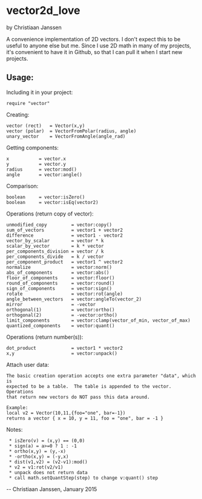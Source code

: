vector2d_love
=============
by Christiaan Janssen

A convenience implementation of 2D vectors.  I don't expect this to be useful to
anyone else but me.  Since I use 2D math in many of my projects, it's convenient
to have it in Github, so that I can pull it when I start new projects.


Usage:
------

Including it in your project:

	require "vector" 

Creating:

	vector (rect)	= Vector(x,y)
	vector (polar)	= VectorFromPolar(radius, angle)
	unary_vector 	= VectorFromAngle(angle_rad)


Getting components:

	x 			= vector.x
	y 			= vector.y
	radius 		= vector:mod()
	angle 		= vector:angle()
	

Comparison:

	boolean     = vector:isZero()
    boolean     = vector:isEq(vector2)


Operations (return copy of vector):

	unmodified_copy 		= vector:copy()
	sum_of_vectors 			= vector1 + vector2
	difference 				= vector1 - vector2
	vector_by_scalar 		= vector * k
	scalar_by_vector 		= k * vector
	per_components_division = vector / k
	per_components_divide   = k / vector
	per_component_product 	= vector1 ^ vector2
	normalize 				= vector:norm()
	abs_of_components 		= vector:abs()
	floor_of_components 	= vector:floor()
	round_of_components     = vector:round()
	sign_of_components 		= vector:sign()
	rotate					= vector:rot(angle)
	angle_between_vectors	= vector:angleTo(vector_2)
	mirror					= -vector
	orthogonal(1)			= vector:ortho()
	orthogonal(2)			= -vector:ortho()
	limit_components        = vector:clamp(vector_of_min, vector_of_max)
	quantized_components    = vector:quant()


Operations (return number(s)):

	dot_product 			= vector1 * vector2
	x,y                     = vector:unpack()
	

Attach user data:
    
    The basic creation operation accepts one extra parameter "data", which is
    expected to be a table.  The table is appended to the vector.  Operations
    that return new vectors do NOT pass this data around.
    
    Example:
    local v2 = Vector(10,11,{foo="one", bar=-1})
    returns a vector { x = 10, y = 11, foo = "one", bar = -1 }


Notes:

	 * isZero(v) = (x,y) == (0,0)
	 * sign(a) = a>=0 ? 1 : -1
	 * ortho(x,y) = (y,-x)
	 * -ortho(x,y) = (-y,x)
	 * dist(v1,v2) = (v2-v1):mod()
	 * v2 = v1:rot(v2/v1)
	 * unpack does not return data
	 * call math.setQuantStep(step) to change v:quant() step


-- Christiaan Janssen, January 2015
